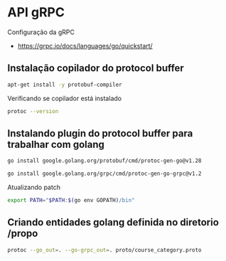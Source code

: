 # API gRPC

Configuração da gRPC
- https://grpc.io/docs/languages/go/quickstart/


## Instalação copilador do protocol buffer

```sh
apt-get install -y protobuf-compiler
```
Verificando se copilador está instalado
```sh
protoc --version
```

## Instalando plugin do protocol buffer para trabalhar com golang

```sh
go install google.golang.org/protobuf/cmd/protoc-gen-go@v1.28
```
```sh
go install google.golang.org/grpc/cmd/protoc-gen-go-grpc@v1.2
```

Atualizando patch
```sh
export PATH="$PATH:$(go env GOPATH)/bin"
```
## Criando entidades golang definida no diretorio /propo
```sh
protoc --go_out=. --go-grpc_out=. proto/course_category.proto
```